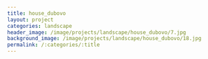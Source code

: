 ```yaml
---
title: house_dubovo
layout: project
categories: landscape
header_image: /image/projects/landscape/house_dubovo/7.jpg
background_image: /image/projects/landscape/house_dubovo/18.jpg
permalink: /:categories/:title
---
```

